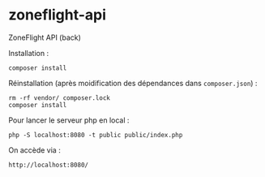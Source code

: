 # zoneflight-api
ZoneFlight API (back)

Installation :
```
composer install
```

Réinstallation (après moidification des dépendances dans `composer.json`) :
```
rm -rf vendor/ composer.lock
composer install
```

Pour lancer le serveur php en local :
```
php -S localhost:8080 -t public public/index.php
```


On accède via :
```
http://localhost:8080/
```
